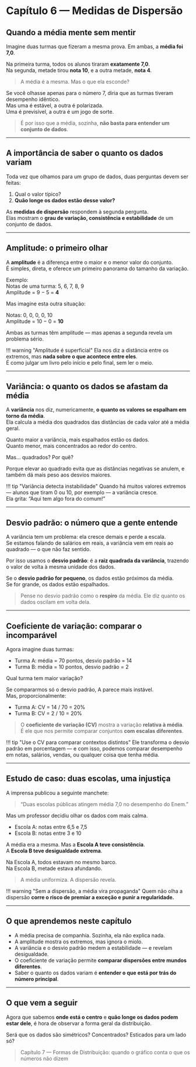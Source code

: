 # Capítulo 6 — Medidas de Dispersão

## Quando a média mente sem mentir

Imagine duas turmas que fizeram a mesma prova. Em ambas, a **média foi 7,0**.

Na primeira turma, todos os alunos tiraram **exatamente 7,0**.  
Na segunda, metade tirou **nota 10**, e a outra metade, **nota 4**.

> A média é a mesma. Mas o que ela esconde?

Se você olhasse apenas para o número 7, diria que as turmas tiveram desempenho idêntico.  
Mas uma é estável, a outra é polarizada.  
Uma é previsível, a outra é um jogo de sorte.

> É por isso que a média, sozinha, **não basta para entender um conjunto de dados**.

---

## A importância de saber o quanto os dados variam

Toda vez que olhamos para um grupo de dados, duas perguntas devem ser feitas:

1. Qual o valor típico?
2. **Quão longe os dados estão desse valor?**

As **medidas de dispersão** respondem à segunda pergunta.  
Elas mostram o **grau de variação, consistência e estabilidade** de um conjunto de dados.

---

## Amplitude: o primeiro olhar

A **amplitude** é a diferença entre o maior e o menor valor do conjunto.  
É simples, direta, e oferece um primeiro panorama do tamanho da variação.

Exemplo:  
Notas de uma turma: 5, 6, 7, 8, 9  
Amplitude = 9 − 5 = **4**

Mas imagine esta outra situação:

Notas: 0, 0, 0, 0, 10  
Amplitude = 10 − 0 = **10**

Ambas as turmas têm amplitude — mas apenas a segunda revela um problema sério.

!!! warning "Amplitude é superficial"
    Ela nos diz a distância entre os extremos, mas **nada sobre o que acontece entre eles**.  
    É como julgar um livro pelo início e pelo final, sem ler o meio.

---

## Variância: o quanto os dados se afastam da média

A **variância** nos diz, numericamente, **o quanto os valores se espalham em torno da média**.  
Ela calcula a média dos quadrados das distâncias de cada valor até a média geral.

Quanto maior a variância, mais espalhados estão os dados.  
Quanto menor, mais concentrados ao redor do centro.

Mas… quadrados? Por quê?

Porque elevar ao quadrado evita que as distâncias negativas se anulem, e também dá mais peso aos desvios maiores.

!!! tip "Variância detecta instabilidade"
    Quando há muitos valores extremos — alunos que tiram 0 ou 10, por exemplo — a variância cresce.  
    Ela grita: “Aqui tem algo fora do comum!”

---

## Desvio padrão: o número que a gente entende

A variância tem um problema: ela cresce demais e perde a escala.  
Se estamos falando de salários em reais, a variância vem em reais ao quadrado — o que não faz sentido.

Por isso usamos o **desvio padrão**: é a **raiz quadrada da variância**, trazendo o valor de volta à mesma unidade dos dados.

Se o **desvio padrão for pequeno**, os dados estão próximos da média.  
Se for grande, os dados estão espalhados.

> Pense no desvio padrão como o **respiro** da média. Ele diz quanto os dados oscilam em volta dela.

---

## Coeficiente de variação: comparar o incomparável

Agora imagine duas turmas:

- Turma A: média = 70 pontos, desvio padrão = 14
- Turma B: média = 10 pontos, desvio padrão = 2

Qual turma tem maior variação?

Se compararmos só o desvio padrão, A parece mais instável.  
Mas, proporcionalmente:

- Turma A: CV = 14 / 70 = 20%
- Turma B: CV = 2 / 10 = 20%

> O **coeficiente de variação (CV)** mostra a variação **relativa à média**.  
> É ele que nos permite comparar conjuntos **com escalas diferentes**.

!!! tip "Use o CV para comparar contextos distintos"
    Ele transforma o desvio padrão em porcentagem — e com isso, podemos comparar desempenho em notas, salários, vendas, ou qualquer coisa que tenha média.

---

## Estudo de caso: duas escolas, uma injustiça

A imprensa publicou a seguinte manchete:

> “Duas escolas públicas atingem média 7,0 no desempenho do Enem.”

Mas um professor decidiu olhar os dados com mais calma.

- Escola A: notas entre 6,5 e 7,5  
- Escola B: notas entre 3 e 10

A média era a mesma. Mas a **Escola A teve consistência**.  
A **Escola B teve desigualdade extrema**.

Na Escola A, todos estavam no mesmo barco.  
Na Escola B, metade estava afundando.

> A média uniformiza. A dispersão revela.

!!! warning "Sem a dispersão, a média vira propaganda"
    Quem não olha a dispersão **corre o risco de premiar a exceção e punir a regularidade.**

---

## O que aprendemos neste capítulo

- A média precisa de companhia. Sozinha, ela não explica nada.
- A amplitude mostra os extremos, mas ignora o miolo.
- A variância e o desvio padrão medem a estabilidade — e revelam desigualdade.
- O coeficiente de variação permite **comparar dispersões entre mundos diferentes**.
- Saber o quanto os dados variam é **entender o que está por trás do número principal**.

---

## O que vem a seguir

Agora que sabemos **onde está o centro** e **quão longe os dados podem estar dele**, é hora de observar a forma geral da distribuição.

Será que os dados são simétricos? Concentrados? Esticados para um lado só?

> Capítulo 7 — Formas de Distribuição: quando o gráfico conta o que os números não dizem
